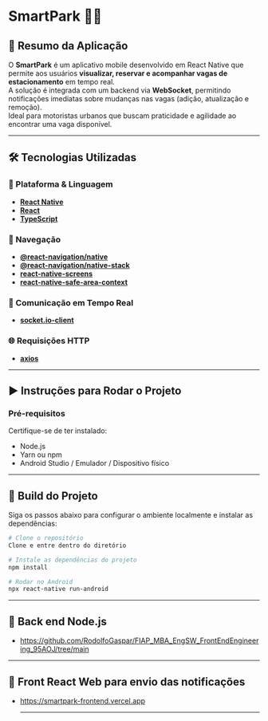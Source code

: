 # SmartPark 🚗📱

## 📝 Resumo da Aplicação

O **SmartPark** é um aplicativo mobile desenvolvido em React Native que permite aos usuários **visualizar, reservar e acompanhar vagas de estacionamento** em tempo real.  
A solução é integrada com um backend via **WebSocket**, permitindo notificações imediatas sobre mudanças nas vagas (adição, atualização e remoção).  
Ideal para motoristas urbanos que buscam praticidade e agilidade ao encontrar uma vaga disponível.

---

## 🛠️ Tecnologias Utilizadas

### 📱 Plataforma & Linguagem
- **[React Native](https://reactnative.dev/)**
- **[React](https://reactjs.org/)**
- **[TypeScript](https://www.typescriptlang.org/)**

### 🧭 Navegação
- **[@react-navigation/native](https://reactnavigation.org/)** 
- **[@react-navigation/native-stack](https://reactnavigation.org/docs/native-stack-navigator/)**
- **[react-native-screens](https://github.com/software-mansion/react-native-screens)**
- **[react-native-safe-area-context](https://github.com/th3rdwave/react-native-safe-area-context)**

### 🔌 Comunicação em Tempo Real
- **[socket.io-client](https://socket.io/docs/v4/client-api/)**

### 🌐 Requisições HTTP
- **[axios](https://axios-http.com/)**

---

## ▶️ Instruções para Rodar o Projeto

### Pré-requisitos

Certifique-se de ter instalado:
- Node.js
- Yarn ou npm
- Android Studio / Emulador / Dispositivo físico

---

## 🔧 Build do Projeto

Siga os passos abaixo para configurar o ambiente localmente e instalar as dependências:

```bash
# Clone o repositório
Clone e entre dentro do diretório

# Instale as dependências do projeto
npm install

# Rodar no Android
npx react-native run-android
```
---

## 🔧 Back end Node.js
- https://github.com/RodolfoGaspar/FIAP_MBA_EngSW_FrontEndEngineering_95AOJ/tree/main

---

## 🔧 Front React Web para envio das notificações
- https://smartpark-frontend.vercel.app
  
  ---

